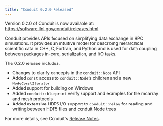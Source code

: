 ```yaml
---
title: "Conduit 0.2.0 Released"
---
```


Version 0.2.0 of Conduit is now available at: <https://software.llnl.gov/conduit/releases.html>

Conduit provides APIs focused on simplifying data exchange in HPC simulations. It provides an intuitive model for describing hierarchical scientific data in C++, C, Fortran, and Python and is used for data coupling between packages in-core, serialization, and I/O tasks.

The 0.2.0 release includes:

- Changes to clarify concepts in the ``conduit::Node`` API
- Added ``const`` access to ``conduit::Node``’s children and a new ``NodeConstIterator``
- Added support for building on Windows
- Added ``conduit::blueprint`` verify support and examples for the mcarray and mesh protocols
- Added extensive HDF5 I/O support to ``conduit::relay`` for reading and writing between HDF5 files and conduit Node trees

For more details, see Conduit's [Release Notes](https://software.llnl.gov/conduit/releases.html#v0-2-0).
